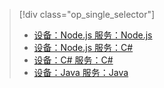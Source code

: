 > [!div class="op_single_selector"]
> * [设备：Node.js 服务：Node.js](../articles/iot-hub/iot-hub-node-node-firmware-update.md)
> * [设备：Node.js 服务：C#](../articles/iot-hub/iot-hub-csharp-node-firmware-update.md)
> * [设备：C# 服务：C#](../articles/iot-hub/iot-hub-csharp-csharp-firmware-update.md)
> * [设备：Java 服务：Java](../articles/iot-hub/iot-hub-java-java-firmware-update.md)
> 

